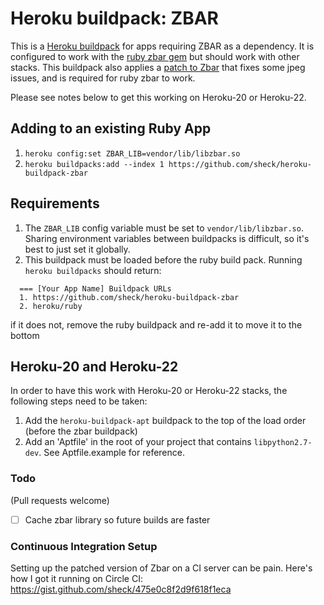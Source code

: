 Heroku buildpack: ZBAR
======================

This is a [Heroku buildpack](http://devcenter.heroku.com/articles/buildpacks) for apps requiring ZBAR as a dependency. It is configured to work with the [ruby zbar gem](https://github.com/willglynn/ruby-zbar) but should work with other stacks. This buildpack also applies a [patch to Zbar](https://bugs.launchpad.net/ubuntu/+source/zbar/+bug/1185157) that fixes some jpeg issues, and is required for ruby zbar to work.

Please see notes below to get this working on Heroku-20 or Heroku-22.

Adding to an existing Ruby App
---------------
1. `heroku config:set ZBAR_LIB=vendor/lib/libzbar.so`
2. `heroku buildpacks:add --index 1 https://github.com/sheck/heroku-buildpack-zbar`

Requirements
------------

1. The `ZBAR_LIB` config variable must be set to `vendor/lib/libzbar.so`. Sharing environment variables between buildpacks is difficult, so it's best to just set it globally.
2. This buildpack must be loaded before the ruby build pack. Running `heroku buildpacks` should return:
````
  === [Your App Name] Buildpack URLs
  1. https://github.com/sheck/heroku-buildpack-zbar
  2. heroku/ruby
````
if it does not, remove the ruby buildpack and re-add it to move it to the bottom

## Heroku-20 and Heroku-22
In order to have this work with Heroku-20 or Heroku-22 stacks, the following steps need to be taken:

1. Add the `heroku-buildpack-apt` buildpack to the top of the load order (before the zbar buildpack)
2. Add an 'Aptfile' in the root of your project that contains `libpython2.7-dev`. See Aptfile.example for reference.

### Todo

(Pull requests welcome)

- [ ] Cache zbar library so future builds are faster

### Continuous Integration Setup

Setting up the patched version of Zbar on a CI server can be pain. Here's how I got it running on Circle CI: https://gist.github.com/sheck/475e0c8f2d9f618f1eca
